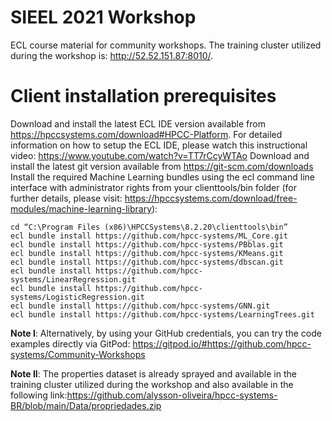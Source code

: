 # SIEEL 2021 Workshop
ECL course material for community workshops. The training cluster utilized during the workshop is: http://52.52.151.87:8010/.

# Client installation prerequisites
Download and install the latest ECL IDE version available from https://hpccsystems.com/download#HPCC-Platform. For detailed information on how to setup the ECL IDE, please watch this instructional video: https://www.youtube.com/watch?v=TT7rCcyWTAo
Download and install the latest git version available from https://git-scm.com/downloads
Install the required Machine Learning bundles using the ecl command line interface with administrator rights from your clienttools/bin folder (for further details, please visit: https://hpccsystems.com/download/free-modules/machine-learning-library):

```
cd “C:\Program Files (x86)\HPCCSystems\8.2.20\clienttools\bin” 
ecl bundle install https://github.com/hpcc-systems/ML_Core.git
ecl bundle install https://github.com/hpcc-systems/PBblas.git
ecl bundle install https://github.com/hpcc-systems/KMeans.git
ecl bundle install https://github.com/hpcc-systems/dbscan.git
ecl bundle install https://github.com/hpcc-systems/LinearRegression.git
ecl bundle install https://github.com/hpcc-systems/LogisticRegression.git
ecl bundle install https://github.com/hpcc-systems/GNN.git
ecl bundle install https://github.com/hpcc-systems/LearningTrees.git
```
**Note I**: Alternatively, by using your GitHub credentials, you can try the code examples directly via GitPod: https://gitpod.io/#https://github.com/hpcc-systems/Community-Workshops

**Note II**: The properties dataset is already sprayed and available in the training cluster utilized during the workshop and also available in the following link:https://github.com/alysson-oliveira/hpcc-systems-BR/blob/main/Data/propriedades.zip
